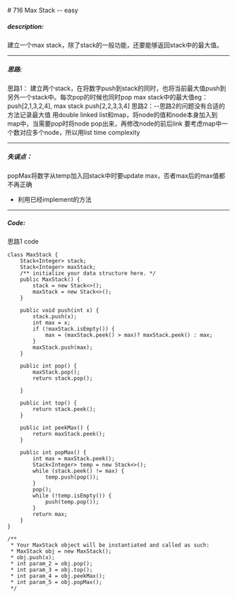 \# 716 Max Stack -- easy
##### description:
建立一个max stack，除了stack的一般功能，还要能够返回stack中的最大值。
****************
##### 思路:
思路1：
建立两个stack，在将数字push到stack的同时，也将当前最大值push到另外一个stack中。每次pop的时候也同时pop max stack中的最大值eg：
push[2,1,3,2,4], max stack push[2,2,3,3,4]
思路2：--思路2的问题没有合适的方法记录最大值
用double linked list和map，将node的值和node本身加入到map中，当需要pop时将node pop出来，再修改node的前后link
要考虑map中一个数对应多个node，所以用list<Node>
time complexity
**********
##### 失误点：
popMax将数字从temp加入回stack中时要update max，否者max后的max值都不再正确
- 利用已经implement的方法
**********
##### Code:
思路1 code
```
class MaxStack {
    Stack<Integer> stack;
    Stack<Integer> maxStack;
    /** initialize your data structure here. */
    public MaxStack() {
        stack = new Stack<>();
        maxStack = new Stack<>();
    }

    public void push(int x) {
        stack.push(x);
        int max = x;
        if (!maxStack.isEmpty()) {
            max = (maxStack.peek() > max)? maxStack.peek() : max;
        }
        maxStack.push(max);
    }

    public int pop() {
        maxStack.pop();
        return stack.pop();

    }

    public int top() {
        return stack.peek();
    }

    public int peekMax() {
        return maxStack.peek();
    }

    public int popMax() {
        int max = maxStack.peek();
        Stack<Integer> temp = new Stack<>();
        while (stack.peek() != max) {
            temp.push(pop());
        }
        pop();
        while (!temp.isEmpty()) {
            push(temp.pop());
        }
        return max;
    }
}

/**
 * Your MaxStack object will be instantiated and called as such:
 * MaxStack obj = new MaxStack();
 * obj.push(x);
 * int param_2 = obj.pop();
 * int param_3 = obj.top();
 * int param_4 = obj.peekMax();
 * int param_5 = obj.popMax();
 */
```
